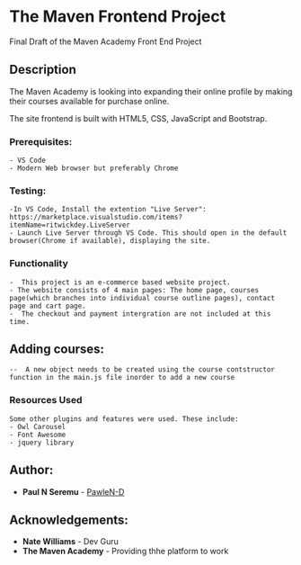 # The Maven Frontend Project
Final Draft of the Maven Academy Front End Project

## Description
The Maven Academy is looking into expanding their online profile by  making their courses available for purchase online.

The site frontend is built with HTML5, CSS, JavaScript and Bootstrap.


### Prerequisites:
    - VS Code
    - Modern Web browser but preferably Chrome

### Testing:
    -In VS Code, Install the extention "Live Server": https://marketplace.visualstudio.com/items?itemName=ritwickdey.LiveServer
    - Launch Live Server through VS Code. This should open in the default browser(Chrome if available), displaying the site.

### Functionality
    -  This project is an e-commerce based website project.
    - The website consists of 4 main pages: The home page, courses page(which branches into individual course outline pages), contact page and cart page.
    -  The checkout and payment intergration are not included at this time.


## Adding courses:
```
--  A new object needs to be created using the course contstructor function in the main.js file inorder to add a new course
```

### Resources Used
    Some other plugins and features were used. These include:
    - Owl Carousel
    - Font Awesome
    - jquery library



## Author:
* **Paul N Seremu** - [PawleN-D](https://github.com/PawleN-D)

## Acknowledgements:
* **Nate Williams** -  Dev Guru
* **The Maven Academy** - Providing thhe platform to work
